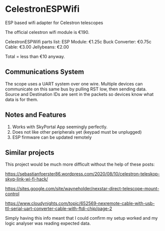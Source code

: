 # CelestronESPWifi
ESP based wifi adapter for Celestron telescopes

The official celestron wifi module is €190.

CelestronESPWifi parts list:
  ESP Module: €1.25c
  Buck Converter: €0.75c
  Cable: €3.00
  Jellybeans: €2.00

Total = less than €10 anyway.

## Communications System ##

The scope uses a UART system over one wire. Multiple devices can communicate on this same bus by pulling RST low, then sending data. Source and Destination IDs are sent in the packets so devices know what data is for them.

## Notes and Features ##

1. Works with SkyPortal App seemingly perfectly.
2. Does not like other peripherals yet (keypad must be unplugged)
3. ESP firmware can be updated remotely

## Similar projects ##

This project would be much more difficult without the help of these posts:

https://sebastianfoerster86.wordpress.com/2020/08/10/celestron-teleskop-skyq-link-wi-fi-hack/

https://sites.google.com/site/wayneholder/nexstar-direct-telescope-mount-control

https://www.cloudynights.com/topic/652569-nexremote-cable-with-usb-ttl-serial-uart-converter-cable-with-ftdi-chip/page-2

Simply having this info meant that I could confirm my setup worked and my logic analyser was reading expected data.
